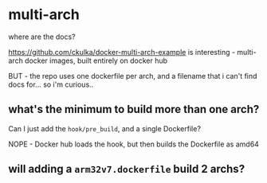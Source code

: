# multi-arch
where are the docs?

https://github.com/ckulka/docker-multi-arch-example is interesting - multi-arch docker images, built entirely on docker hub

BUT - the repo uses one dockerfile per arch, and a filename that i can't find docs for... so i'm curious..

## what's the minimum to build more than one arch?

Can I just add the `hook/pre_build`, and a single Dockerfile?

NOPE - Docker hub loads the hook, but then builds the Dockerfile as amd64

## will adding a `arm32v7.dockerfile` build 2 archs?

